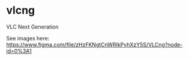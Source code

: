 # vlcng
VLC Next Generation

See images here:
https://www.figma.com/file/zHzFKNgtCnWRIkPyhXzY5S/VLCng?node-id=0%3A1
